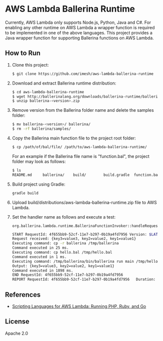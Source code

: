 # AWS Lambda Ballerina Runtime

Currently, AWS Lambda only supports Node.js, Python, Java and C#. For enabling any other runtime on AWS Lambda 
a wrapper function is required to be implemented in one of the above languages. This project provides a Java wrapper 
function for supporting Ballerina functions on AWS Lambda.

## How to Run

1. Clone this project:
   
   ```bash
   $ git clone https://github.com/imesh/aws-lambda-ballerina-runtime
   ```

2. Download and extract Ballerina runtime distribution:
   
   ```bash
   $ cd aws-lambda-ballerina-runtime
   $ wget http://ballerinalang.org/downloads/ballerina-runtime/ballerina-<version>.zip
   $ unzip ballerina-<version>.zip
   ```

3. Remove version from the Ballerina folder name and delete the samples folder:
   
   ```bash
   $ mv ballerina-<version>/ ballerina/
   $ rm -rf ballerina/samples/
   ```

4. Copy the Ballerina main function file to the project root folder:
   
   ```bash
   $ cp /path/of/bal/file/ /path/to/aws-lambda-ballerina-runtime/
   ```
   
   For an example if the Ballerina file name is "function.bal", the project folder may look as follows:
   
   ```bash
   $ ls
   README.md     ballerina/    build/        build.gradle  function.bal     src/
   ```

5. Build project using Gradle:
   
   ```bash
   gradle build
   ```

6. Upload build/distributions/aws-lambda-ballerina-runtime.zip file to AWS Lambda.

7. Set the handler name as follows and execute a test:
   
   ```
   org.ballerina.lambda.runtime.BallerinaFunctionInvoker::handleRequest
   ```
   
   ```bash
   START RequestId: 4f655bb9-52cf-11e7-b297-0b19a4fd7956 Version: $LATEST
   Request received: {key3=value3, key2=value2, key1=value1}
   Executing command: cp -r ballerina /tmp/ballerina
   Command executed in 25 ms.
   Executing command: cp hello.bal /tmp/hello.bal
   Command executed in 1 ms.
   Executing command: /tmp/ballerina/bin/ballerina run main /tmp/hello.bal {key3=value3, key2=value2, key1=value1}
   Output: {key3=value3, key2=value2, key1=value1}
   Command executed in 1898 ms.
   END RequestId: 4f655bb9-52cf-11e7-b297-0b19a4fd7956
   REPORT RequestId: 4f655bb9-52cf-11e7-b297-0b19a4fd7956	Duration: 1940.79 ms	Billed Duration: 2000 ms 	Memory Size: 1536 MB	Max          Memory Used: 138 MB	
   ```
   
## References
- [Scripting Languages for AWS Lambda: Running PHP, Ruby, and Go](https://aws.amazon.com/blogs/compute/scripting-languages-for-aws-lambda-running-php-ruby-and-go/)
   
## License
Apache 2.0

